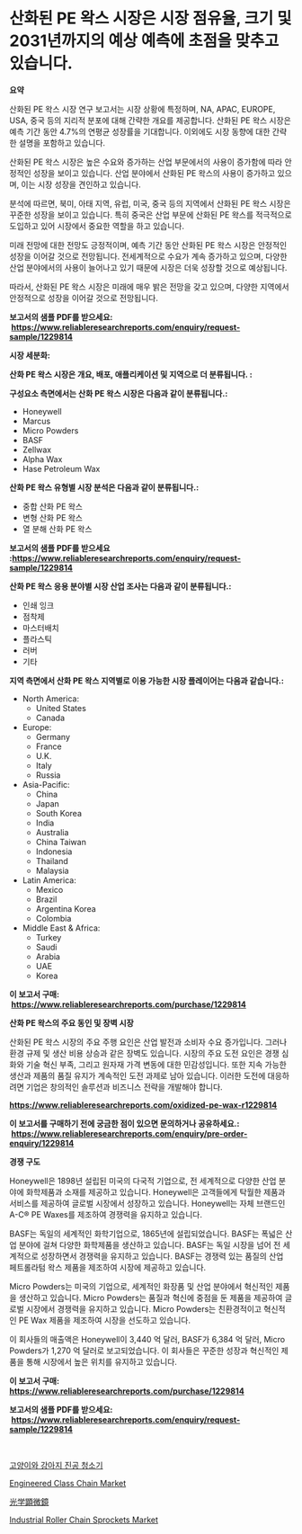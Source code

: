 <p><h1>산화된 PE 왁스 시장은 시장 점유율, 크기 및 2031년까지의 예상 예측에 초점을 맞추고 있습니다.</h1></p><p><strong>요약</strong></p>
<p><p>산화된 PE 왁스 시장 연구 보고서는 시장 상황에 특정하며, NA, APAC, EUROPE, USA, 중국 등의 지리적 분포에 대해 간략한 개요를 제공합니다. 산화된 PE 왁스 시장은 예측 기간 동안 4.7%의 연평균 성장률을 기대합니다. 이외에도 시장 동향에 대한 간략한 설명을 포함하고 있습니다.</p><p>산화된 PE 왁스 시장은 높은 수요와 증가하는 산업 부문에서의 사용이 증가함에 따라 안정적인 성장을 보이고 있습니다. 산업 분야에서 산화된 PE 왁스의 사용이 증가하고 있으며, 이는 시장 성장을 견인하고 있습니다.</p><p>분석에 따르면, 북미, 아태 지역, 유럽, 미국, 중국 등의 지역에서 산화된 PE 왁스 시장은 꾸준한 성장을 보이고 있습니다. 특히 중국은 산업 부문에 산화된 PE 왁스를 적극적으로 도입하고 있어 시장에서 중요한 역할을 하고 있습니다.</p><p>미래 전망에 대한 전망도 긍정적이며, 예측 기간 동안 산화된 PE 왁스 시장은 안정적인 성장을 이어갈 것으로 전망됩니다. 전세계적으로 수요가 계속 증가하고 있으며, 다양한 산업 분야에서의 사용이 늘어나고 있기 때문에 시장은 더욱 성장할 것으로 예상됩니다.</p><p>따라서, 산화된 PE 왁스 시장은 미래에 매우 밝은 전망을 갖고 있으며, 다양한 지역에서 안정적으로 성장을 이어갈 것으로 전망됩니다.</p></p>
<p><strong>보고서의 샘플 PDF를 받으세요: &nbsp;<a href="https://www.reliableresearchreports.com/enquiry/request-sample/1229814">https://www.reliableresearchreports.com/enquiry/request-sample/1229814</a></strong></p>
<p><strong>시장 세분화:</strong></p>
<p><strong> 산화 PE 왁스 시장은 개요, 배포, 애플리케이션 및 지역으로 더 분류됩니다. :</strong></p>
<p><strong>구성요소 측면에서는 산화 PE 왁스 시장은 다음과 같이 분류됩니다.:</strong></p>
<p><ul><li>Honeywell</li><li>Marcus</li><li>Micro Powders</li><li>BASF</li><li>Zellwax</li><li>Alpha Wax</li><li>Hase Petroleum Wax</li></ul></p>
<p><strong> 산화 PE 왁스 유형별 시장 분석은 다음과 같이 분류됩니다.:</strong></p>
<p><ul><li>중합 산화 PE 왁스</li><li>변형 산화 PE 왁스</li><li>열 분해 산화 PE 왁스</li></ul></p>
<p><strong>보고서의 샘플 PDF를 받으세요 :<a href="https://www.reliableresearchreports.com/enquiry/request-sample/1229814">https://www.reliableresearchreports.com/enquiry/request-sample/1229814</a></strong></p>
<p><strong> 산화 PE 왁스 응용 분야별 시장 산업 조사는 다음과 같이 분류됩니다.:</strong></p>
<p><ul><li>인쇄 잉크</li><li>점착제</li><li>마스터배치</li><li>플라스틱</li><li>러버</li><li>기타</li></ul></p>
<p><strong>지역 측면에서 산화 PE 왁스 지역별로 이용 가능한 시장 플레이어는 다음과 같습니다.:</strong></p>
<p><ul>
    <li>
        North America:
        <ul>
            <li>United States</li>
            <li>Canada</li>
        </ul>
    </li>
    <li>
        Europe:
        <ul>
            <li>Germany</li>
            <li>France</li>
            <li>U.K.</li>
            <li>Italy</li>
            <li>Russia</li>
        </ul>
    </li>
    <li>
        Asia-Pacific:
        <ul>
            <li>China</li>
            <li>Japan</li>
            <li>South Korea</li>
            <li>India</li>
            <li>Australia</li>
            <li>China Taiwan</li>
            <li>Indonesia</li>
            <li>Thailand</li>
            <li>Malaysia</li>
        </ul>
    </li>
    <li>
        Latin America:
        <ul>
            <li>Mexico</li>
            <li>Brazil</li>
            <li>Argentina Korea</li>
            <li>Colombia</li>
        </ul>
    </li>
    <li>
        Middle East & Africa:
        <ul>
            <li>Turkey</li>
            <li>Saudi</li>
            <li>Arabia</li>
            <li>UAE</li>
            <li>Korea</li>
        </ul>
    </li>
    </ul></p>
<p><strong>이 보고서 구매: &nbsp;<a href="https://www.reliableresearchreports.com/purchase/1229814">https://www.reliableresearchreports.com/purchase/1229814</a></strong></p>
<p><strong>산화 PE 왁스의 주요 동인 및 장벽 시장</strong></p>
<p><p>산화된 PE 왁스 시장의 주요 주행 요인은 산업 발전과 소비자 수요 증가입니다. 그러나 환경 규제 및 생산 비용 상승과 같은 장벽도 있습니다. 시장의 주요 도전 요인은 경쟁 심화와 기술 혁신 부족, 그리고 원자재 가격 변동에 대한 민감성입니다. 또한 지속 가능한 생산과 제품의 품질 유지가 계속적인 도전 과제로 남아 있습니다. 이러한 도전에 대응하려면 기업은 창의적인 솔루션과 비즈니스 전략을 개발해야 합니다.</p></p>
<p><strong><a href="https://www.reliableresearchreports.com/oxidized-pe-wax-r1229814">https://www.reliableresearchreports.com/oxidized-pe-wax-r1229814</a></strong></p>
<p><strong>이 보고서를 구매하기 전에 궁금한 점이 있으면 문의하거나 공유하세요.: &nbsp;<a href="https://www.reliableresearchreports.com/enquiry/pre-order-enquiry/1229814">https://www.reliableresearchreports.com/enquiry/pre-order-enquiry/1229814</a></strong></p>
<p><strong>경쟁 구도</strong></p>
<p><p>Honeywell은 1898년 설립된 미국의 다국적 기업으로, 전 세계적으로 다양한 산업 분야에 화학제품과 소재를 제공하고 있습니다. Honeywell은 고객들에게 탁월한 제품과 서비스를 제공하여 글로벌 시장에서 성장하고 있습니다. Honeywell는 자체 브랜드인 A-C® PE Waxes를 제조하여 경쟁력을 유지하고 있습니다. </p><p>BASF는 독일의 세계적인 화학기업으로, 1865년에 설립되었습니다. BASF는 폭넓은 산업 분야에 걸쳐 다양한 화학제품을 생산하고 있습니다. BASF는 독일 시장을 넘어 전 세계적으로 성장하면서 경쟁력을 유지하고 있습니다. BASF는 경쟁력 있는 품질의 산업 페트롤라텀 왁스 제품을 제조하여 시장에 제공하고 있습니다.</p><p>Micro Powders는 미국의 기업으로, 세계적인 화장품 및 산업 분야에서 혁신적인 제품을 생산하고 있습니다. Micro Powders는 품질과 혁신에 중점을 둔 제품을 제공하여 글로벌 시장에서 경쟁력을 유지하고 있습니다. Micro Powders는 친환경적이고 혁신적인 PE Wax 제품을 제조하여 시장을 선도하고 있습니다.</p><p>이 회사들의 매출액은 Honeywell이 3,440 억 달러, BASF가 6,384 억 달러, Micro Powders가 1,270 억 달러로 보고되었습니다. 이 회사들은 꾸준한 성장과 혁신적인 제품을 통해 시장에서 높은 위치를 유지하고 있습니다.</p></p>
<p><strong>이 보고서 구매: &nbsp; <a href="https://www.reliableresearchreports.com/purchase/1229814">https://www.reliableresearchreports.com/purchase/1229814</a></strong></p>
<p><strong>보고서의 샘플 PDF를 받으세요: &nbsp;<a href="https://www.reliableresearchreports.com/enquiry/request-sample/1229814">https://www.reliableresearchreports.com/enquiry/request-sample/1229814</a></strong><strong></strong></p>
<p>&nbsp;</p>
<p><p><a href="https://medium.com/@bricebeahan2023/%EA%B3%A0%EC%96%91%EC%9D%B4%EC%99%80-%EA%B0%9C-%EC%A7%84%EA%B3%B5-%EC%B2%AD%EC%86%8C%EA%B8%B0-%EC%8B%9C%EC%9E%A5%EC%9D%80-%EC%8B%9C%EC%9E%A5-%EC%A0%90%EC%9C%A0%EC%9C%A8-%ED%81%AC%EA%B8%B0-%EB%B0%8F-2031%EB%85%84%EA%B9%8C%EC%A7%80-%EC%98%88%EC%83%81%EB%90%98%EB%8A%94-%EC%98%88%EC%B8%A1%EC%97%90-%EC%A4%91%EC%A0%90%EC%9D%84-%EB%91%A1%EB%8B%88%EB%8B%A4-75ee62730afc">고양이와 강아지 진공 청소기</a></p><p><a href="https://github.com/brenzgnarento/Market-Research-Report-List-2/blob/main/engineered-class-chain-market.md">Engineered Class Chain Market</a></p><p><a href="https://github.com/Sophiaard2003/Market-Research-Report-List-1/blob/main/846817832082.md">光学顕微鏡</a></p><p><a href="https://github.com/jerrycopelandthomaswsqd8q/Market-Research-Report-List-2/blob/main/industrial-roller-chain-sprockets-market.md">Industrial Roller Chain Sprockets Market</a></p></p>